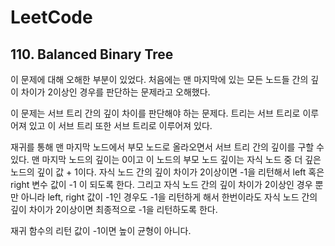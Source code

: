 # LeetCode

## 110. Balanced Binary Tree

이 문제에 대해 오해한 부분이 있었다. 처음에는 맨 마지막에 있는 모든 노드들 간의 깊이 차이가 2이상인 경우를 판단하는 문제라고 오해했다.

이 문제는 서브 트리 간의 깊이 차이를 판단해야 하는 문제다. 트리는 서브 트리로 이루어져 있고 이 서브 트리 또한 서브 트리로 이루어져 있다.

재귀를 통해 맨 마지막 노드에서 부모 노드로 올라오면서 서브 트리 간의 깊이를 구할 수 있다. 맨 마지막 노드의 깊이는 0이고 이 노드의 부모 노드 깊이는 자식 노드 중 더 깊은 노드의 깊이 값 + 1이다. 자식 노드 간의 깊이 차이가 2이상이면 -1을 리턴해서 left 혹은 right 변수 값이 -1 이 되도록 한다. 그리고 자식 노드 간의 깊이 차이가 2이상인 경우 뿐만 아니라 left, right 값이 -1인 경우도 -1을 리턴하게 해서 한번이라도 자식 노드 간의 깊이 차이가 2이상이면 최종적으로 -1을 리턴하도록 한다.

재귀 함수의 리턴 값이 -1이면 높이 균형이 아니다.

